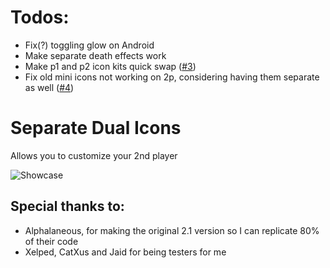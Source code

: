 # Todos:
- Fix(?) toggling glow on Android
- Make separate death effects work
- Make p1 and p2 icon kits quick swap ([#3](https://github.com/Weebifying/separate-dual-icons-geode/issues/3))
- Fix old mini icons not working on 2p, considering having them separate as well ([#4](https://github.com/Weebifying/separate-dual-icons-geode/issues/4))

# Separate Dual Icons

Allows you to customize your 2nd player

![Showcase](weebify.separate_dual_icons/image.png)

## Special thanks to:
- Alphalaneous, for making the original 2.1 version so I can replicate 80% of their code
- Xelped, CatXus and Jaid for being testers for me
